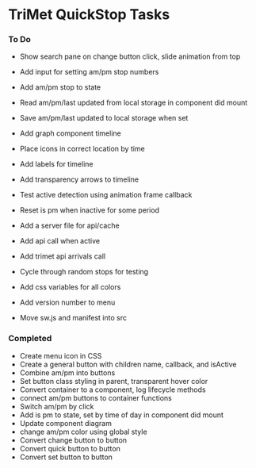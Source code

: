 # TriMet QuickStop Tasks
### To Do
* Show search pane on change button click, slide animation from top
* Add input for setting am/pm stop numbers

* Add am/pm stop to state
* Read am/pm/last updated from local storage in component did mount
* Save am/pm/last updated to local storage when set

* Add graph component timeline 
* Place icons in correct location by time
* Add labels for timeline
* Add transparency arrows to timeline

* Test active detection using animation frame callback
* Reset is pm when inactive for some period
* Add a server file for api/cache
* Add api call when active
* Add trimet api arrivals call
* Cycle through random stops for testing

* Add css variables for all colors
* Add version number to menu
* Move sw.js and manifest into src

### Completed
* Create menu icon in CSS
* Create a general button with children name, callback, and isActive
* Combine am/pm into buttons
* Set button class styling in parent, transparent hover color
* Convert container to a component, log lifecycle methods
* connect am/pm buttons to container functions
* Switch am/pm by click
* Add is pm to state, set by time of day in component did mount
* Update component diagram
* change am/pm color using global style
* Convert change button to button
* Convert quick button to button
* Convert set button to button
